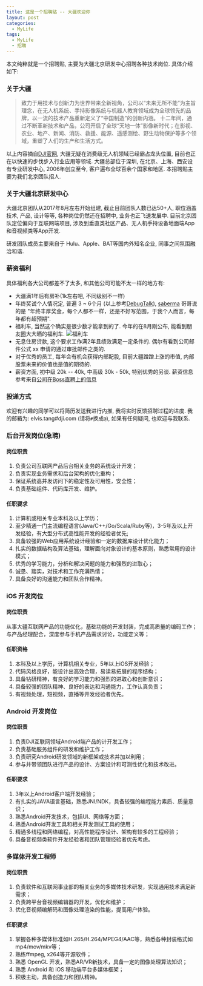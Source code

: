 ```yaml
---
title: 这是一个招聘贴 -- 大疆欢迎你
layout: post
categories: 
  - MyLife
tags: 
  - MyLife
  - 招聘
---
```


本文纯粹就是一个招聘贴, 主要为大疆北京研发中心招聘各种技术岗位. 具体介绍如下: 

### 关于大疆

>致力于用技术与创新力为世界带来全新视角，公司以“未来无所不能”为主旨理念，在无人机系统、手持影像系统与机器人教育领域成为全球领先的品牌，以一流的技术产品重新定义了“中国制造”的创新内涵。
十二年间，通过不断革新技术和产品，公司开启了全球“天地一体”影像新时代；在影视、农业、地产、新闻、消防、救援、能源、遥感测绘、野生动物保护等多个领域，重塑了人们的生产和生活方式。

以上内容摘自[DJI官网](https://www.dji.com/cn/company), 大疆无疑在消费级无人机领域已经霸占龙头位置, 目前也正在以快速的步伐步入行业应用等领域. 大疆总部位于深圳, 在北京、上海、西安设有专业研发中心, 2006年创立至今, 客户遍布全球百余个国家和地区. 本招聘贴主要为我们北京团队招人.


### 关于大疆北京研发中心

大疆北京团队从2017年8月左右开始组建, 截止目前团队人数已达50+人, 职位涵盖技术, 产品, 设计等等, 各种岗位仍然还在招聘中, 业务也正飞速发展中. 目前北京团队定位偏向于互联网端项目, 涉及到垂直类社区产品、无人机手持设备地面端App和音视频类等App开发. 

研发团队成员主要来自于 Hulu、Apple、BAT等国内外知名企业, 同事之间氛围融洽和谐. 


### 薪资福利 

具体福利各大公司都差不了太多, 和其他公司可能不太一样的地方有:

- 大疆满1年后有房补(1k左右吧, 不同级别不一样)
- 年终奖试个人情况定, 普遍 3 ~ 6个月 (以上参考[DebugTalk](https://mp.weixin.qq.com/s/_Gx1G4t5hzb4-cUKhpzrdQ)), [saberma](https://ruby-china.org/topics/35101) 哥哥说的是 "年终丰厚奖金，每个人都不一样，还是不好写范围，于我个人而言，每年都有超预期". 
- 福利车, 当然这个确实是很少数才能拿到的了. 今年的在8月刚公布, 能看到朋友圈大大晒的福利车.  ![福利车](https://www.tanglei.name/resources/welcome-to-join-DJI/DJI-car.jpeg)
- 无息住房贷款, 这个要求工作满2年且绩效满足一定条件的. 偶尔有看到公司邮件公式 xx 申请的通过审批邮件之类的. 
- 对于优秀的员工, 每年会有机会获得内部配股, 目前大疆蹭蹭上涨的市值, 内部股票未来的价值也是值的期待的. 
- 薪资方面, 初中级 20k -- 40k, 中高级 30k - 50k, 特别优秀的另谈. 薪资信息参考来自[公司在Boss直聘上的信息](https://www.zhipin.com/gongsir/05457bddad04a8e61nxy3tu7.html?city=101010100&ka=sel_city_101010100)

### 投递方式 

欢迎有兴趣的同学可以将简历发送我进行内推, 我将实时反馈招聘过程的进度. 我的邮箱为: elvis.tang#dji.com (请将`#`换成`@`), 如果有任何疑问, 也欢迎与我联系. 

### 后台开发岗位(急聘)

#### 岗位职责

1. 负责公司互联网产品后台相关业务的系统设计开发；
2. 负责实现业务需求和后台架构的优化重构；
3. 保证系统高并发访问下的稳定性及可用性，安全性；
4. 负责基础组件、代码库开发、维护。 

#### 任职要求

1. 计算机或相关专业本科及以上学历；
2. 至少精通一门主流编程语言(Java/C++/Go/Scala/Ruby等)，3-5年及以上开发经验，有大型分布式高性能开发的经验者优先;
3. 具备较强的Web应用系统设计经验和一定的数据库设计优化能力；
4. 扎实的数据结构及算法基础，理解面向对象设计的基本原则，熟悉常用的设计模式；
5. 优秀的学习能力，分析和解决问题的能力和强烈的进取心；
6. 诚恳、踏实，对技术和工作充满热情；
7. 具备良好的沟通能力和团队合作精神。

### iOS 开发岗位

#### 岗位职责

从事大疆互联网产品的功能优化，基础功能的开发封装，完成高质量的编码工作；与产品经理配合，深度参与手机产品需求讨论，功能定义等；

#### 任职资格
 
1. 本科及以上学历，计算机相关专业，5年以上iOS开发经验；
2. 代码风格良好，能设计出高效合理，易读易拓展的程序结构；
3. 具备钻研精神，有良好的学习能力和强烈的进取心和创新意识；
4. 具备较强的团队精神、良好的表达和沟通能力，工作认真负责；
5. 有视频处理，短视频，直播等开发经验者优先。


### Android 开发岗位

#### 岗位职责
 
1. 负责DJI互联网领域Android端产品的计开发工作；
2. 负责基础服务组件的研发和维护工作；
3. 负责研究Android研发领域的新框架或技术并加以利用；
4. 参与并带领团队进行产品的设计、方案设计和可测性优化和技术改进。

#### 任职要求

1. 3年以上Android客户端开发经验；
2. 有扎实的JAVA语言基础，熟悉JNI/NDK，具备较强的编程能力素质、质量意识；
3. 熟悉Android开发技术，包括UI、网络等方面；
4. 熟悉Android开发工具和相关开发测试工具的使用；
5. 精通多线程和网络编程，对高性能程序设计、架构有较多的工程经验；
6. 具备音视频类软件开发经验者和团队管理经验者优先考虑。


### 多媒体开发工程师

#### 岗位职责

1. 负责软件和互联网事业部的相关业务的多媒体技术研发，实现通用技术满足新需求；
2. 负责跨平台音视频编辑器的开发，优化和维护；
3. 优化音视频编解码和图像处理渲染的性能，提高用户体验。

#### 任职要求

1. 掌握各种多媒体标准如H.265/H.264/MPEG4/AAC等，熟悉各种封装格式如mp4/mov/mkv等；
2. 熟练ffmpeg, x264等开源软件；
3. 熟悉 OpenGL 开发，熟悉AR/VR新技术，具备一定的图像处理算法知识；
4. 熟悉 Android 和 iOS 移动端平台多媒体框架；
5. 积极主动，具备创造力和团队精神。